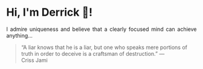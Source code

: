 # Hi, I'm Derrick 👋!
<p align="justify">I admire uniqueness and believe that a clearly focused mind can achieve anything...</p> 
<!-- #quote-start -->
<blockquote>&ldquo;A liar knows that he is a liar, but one who speaks mere portions of truth in order to deceive is a craftsman of destruction.&rdquo; &mdash; <footer>Criss Jami</footer></blockquote>
<!-- #quote-end -->
